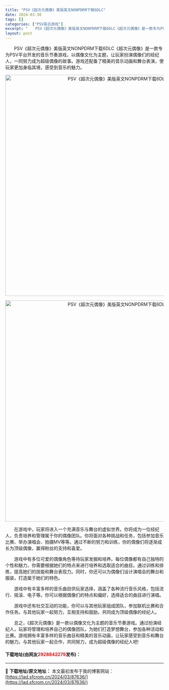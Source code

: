 ```yaml
---
title: "PSV《超次元偶像》美版英文NONPDRM下载6DLC"
date: 2024-03-30
tags: []
categories: ["PSV英日游戏"]
excerpt: "　　PSV《超次元偶像》美版英文NONPDRM下载6DLC《超次元偶像》是一款专为PSV平台开发的音乐节奏游戏，以偶像文化为主题，让玩家扮演偶像们的经纪人，一同努力成为超级偶像的故事。游戏还配备了精美的音乐动画和舞台表演，使玩家更加身临其境，感受到音乐的魅力。 　　在游戏中，玩家将进入一个充满音乐与&hellip;"
layout: post
---
```


 <p>　　PSV《超次元偶像》美版英文NONPDRM下载6DLC《超次元偶像》是一款专为PSV平台开发的音乐节奏游戏，以偶像文化为主题，让玩家扮演偶像们的经纪人，一同努力成为超级偶像的故事。游戏还配备了精美的音乐动画和舞台表演，使玩家更加身临其境，感受到音乐的魅力。</p> <p align="center"><img align="" border="0" src="https://lad.sfcrom.cn/wp-content/uploads/2024/03/20240330_6607811f2fc67.webp" width="700" alt="PSV《超次元偶像》美版英文NONPDRM下载6DLC" /></p> <p align="center"><img align="" border="0" src="https://lad.sfcrom.cn/wp-content/uploads/2024/03/20240330_6607811fb5ab2.webp" width="700" alt="PSV《超次元偶像》美版英文NONPDRM下载6DLC" /></p> <p>　　在游戏中，玩家将进入一个充满音乐与舞台的虚拟世界。你将成为一位经纪人，负责培养和管理属于你的偶像团队。你将面对各种挑战和任务，包括参加音乐比赛、举办演唱会、拍摄MV等等。通过不断的努力和训练，你的偶像们将逐渐成长为顶级偶像，赢得粉丝的支持和喜爱。</p> <p>　　游戏中有多位可爱的偶像角色等待玩家发掘和培养。每位偶像都有自己独特的个性和魅力，你需要根据她们的特点来进行培养和选取适合的曲目。通过训练和排练，提高她们的技能和舞台表现力。同时，你还可以为偶像们设计演唱会的舞台和服装，打造属于她们的特色。</p> <p>　　游戏中有丰富多样的音乐曲目供玩家选择，涵盖了各种流行音乐风格，包括流行、摇滚、电子等。你可以根据偶像们的特点和偏好，选择适合的曲目进行演唱。</p> <p>　　游戏中还有社交互动的功能，你可以与其他玩家组成团队，参加联机比赛和合作任务。与其他玩家一起努力，互相支持和鼓励，共同成为顶级偶像的经纪人。</p> <p>　　总之，《超次元偶像》是一款以偶像文化为主题的音乐节奏游戏。通过扮演经纪人，玩家将管理和培养自己的偶像团队，为她们打造梦想舞台，参加各种活动和比赛。游戏拥有丰富多样的音乐曲目和精美的音乐动画，让玩家感受到音乐和舞台的魅力。与其他玩家一起合作，共同努力，成为超级偶像的经纪人吧!</p> <p><h4>下载地址(由网友<font color="red">2928842279</font>发布)：</h4></p> 

---
📖 **下载地址/原文地址：** 本文最初发布于我的博客网站：[https://lad.sfcrom.cn/2024/03/87636/](https://lad.sfcrom.cn/2024/03/87636/)
